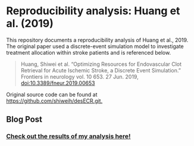 # Reproducibility analysis: Huang et al. (2019)

This repository documents a reproducibility analysis of Huang et al., 2019. The original paper used a discrete-event simulation model to investigate treatment allocation within stroke patients and is referenced below.

> Huang, Shiwei et al. “Optimizing Resources for Endovascular Clot Retrieval for Acute Ischemic Stroke, a Discrete Event Simulation.” Frontiers in neurology vol. 10 653. 27 Jun. 2019, <doi:10.3389/fneur.2019.00653>

Original source code can be found at <https://github.com/shiweih/desECR.git.>

## Blog Post

### [Check out the results of my analysis here!](https://tbslater.github.io/public-health-simulation/posts/reproducing-huang-et-al/huang-blog-post.html)

## 
